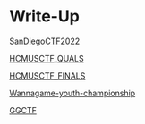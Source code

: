 # Write-Up

[SanDiegoCTF2022]()

[HCMUSCTF_QUALS]()

[HCMUSCTF_FINALS]()

[Wannagame-youth-championship]()

[GGCTF]()

